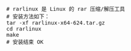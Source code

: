 <pre>
# rarlinux 是 Linux 的 rar 压缩/解压工具
# 安装方法如下：
tar -xf rarlinux-x64-624.tar.gz
cd rarlinux
make
# 安装结束 OK
</pre>
